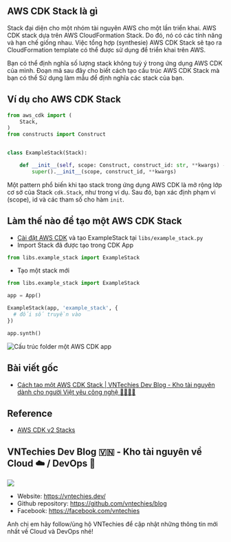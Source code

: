 ## AWS CDK Stack là gì

Stack đại diện cho một nhóm tài nguyên AWS cho một lần triển khai. AWS CDK stack dựa trên AWS CloudFormation Stack. Do đó, nó có các tính năng và hạn chế giống nhau. Việc tổng hợp (synthesie) AWS CDK Stack sẽ tạo ra CloudFormation template có thể được sử dụng để triển khai trên AWS.

Bạn có thể định nghĩa số lượng stack không tuỳ ý trong ứng dụng AWS CDK của mình. Đoạn mã sau đây cho biết cách tạo cấu trúc AWS CDK Stack mà bạn có thể Sử dụng làm mẫu để định nghĩa các stack của bạn.

## Ví dụ cho AWS CDK Stack

```python
from aws_cdk import (
    Stack,
)
from constructs import Construct


class ExampleStack(Stack):

    def __init__(self, scope: Construct, construct_id: str, **kwargs) -> None:
        super().__init__(scope, construct_id, **kwargs)
```

Một pattern phổ biến khi tạo stack trong ứng dụng AWS CDK là mở rộng lớp cơ sở của Stack `cdk.Stack`, như trong ví dụ. Sau đó, bạn xác định phạm vi (scope), id và các tham số cho hàm `init`.

## Làm thế nào để tạo một AWS CDK Stack

- [Cài đặt AWS CDK](/courses/aws/cdk/huong-dan-chi-tiet-cai-dat-aws-cdk) và tạo ExampleStack tại `libs/example_stack.py`
- Import Stack đã được tạo trong CDK App

```python
from libs.example_stack import ExampleStack
```

- Tạo một stack mới

```python:app.py
from libs.example_stack import ExampleStack

app = App()

ExampleStack(app, 'example_stack', {
  # đối số truyền vào
})

app.synth()
```

![Cấu trúc folder một AWS CDK app](https://vntechies.dev/_next/image?url=%2Fstatic%2Fimages%2Fassets%2Faws_cdk_stack.png&w=750&q=75)
## Bài viết gốc

- [Cách tạo một AWS CDK Stack | VNTechies Dev Blog - Kho tài nguyên dành cho người Việt yêu công nghệ 👨‍💻👩‍💻](https://vntechies.dev/courses/aws/cdk/cach-tao-mot-aws-cdk-stack)

## Reference

- [AWS CDK v2 Stacks](https://docs.aws.amazon.com/cdk/v2/guide/stacks.html)

## VNTechies Dev Blog 🇻🇳 - Kho tài nguyên về Cloud ☁️ / DevOps 🚀
![](https://images.viblo.asia/1712f084-ee0f-47e8-b2a3-9af6cddf56f6.png)

- Website: https://vntechies.dev/
- Github repository: https://github.com/vntechies/blog
- Facebook: https://facebook.com/vntechies

Anh chị em hãy follow/ủng hộ VNTechies  để cập nhật những thông tin mới nhất về Cloud và DevOps nhé!